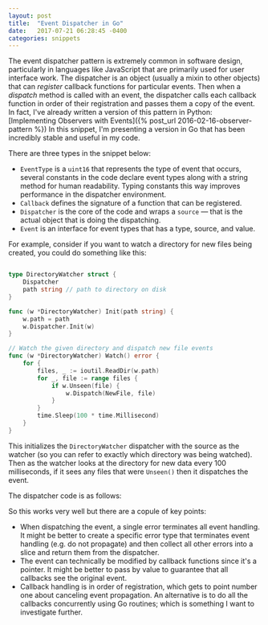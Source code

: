```yaml
---
layout: post
title:  "Event Dispatcher in Go"
date:   2017-07-21 06:28:45 -0400
categories: snippets
---
```


The event dispatcher pattern is extremely common in software design, particularly in languages like JavaScript that are primarily used for user interface work. The dispatcher is an object (usually a mixin to other objects) that can _register_ callback functions for particular events. Then when a _dispatch_ method is called with an event, the dispatcher calls each callback function in order of their registration and passes them a copy of the event. In fact, I've already written a version of this pattern in Python: [Implementing Observers with Events]({% post_url 2016-02-16-observer-pattern %})  In this snippet, I'm presenting a version in Go that has been incredibly stable and useful in my code.

There are three types in the snippet below:

- `EventType` is a `uint16` that represents the type of event that occurs, several constants in the code declare event types along with a string method for human readability. Typing constants this way improves performance in the dispatcher environment.
- `Callback` defines the signature of a function that can be registered.
- `Dispatcher` is the core of the code and wraps a `source` &mdash; that is the actual object that is doing the dispatching.
- `Event` is an interface for event types that has a type, source, and value.

For example, consider if you want to watch a directory for new files being created, you could do something like this:

```go

type DirectoryWatcher struct {
    Dispatcher
    path string // path to directory on disk
}

func (w *DirectoryWatcher) Init(path string) {
    w.path = path
    w.Dispatcher.Init(w)
}

// Watch the given directory and dispatch new file events
func (w *DirectoryWatcher) Watch() error {
    for {
        files, _ := ioutil.ReadDir(w.path)
        for _, file := range files {
            if w.Unseen(file) {
                w.Dispatch(NewFile, file)
            }
        }
        time.Sleep(100 * time.Millisecond)
    }
}
```

This initializes the `DirectoryWatcher` dispatcher with the source as the watcher (so you can refer to exactly which directory was being watched). Then as the watcher looks at the directory for new data every 100 milliseconds, if it sees any files that were `Unseen()` then it dispatches the event.

The dispatcher code is as follows:

<script src="https://gist.github.com/bbengfort/0e2493ea678a8b86978b28b921d98c48.js"></script>

So this works very well but there are a copule of key points:

- When dispatching the event, a single error terminates all event handling. It might be better to create a specific error type that terminates event handling (e.g. do not propagate) and then collect all other errors into a slice and return them from the dispatcher.
- The event can technically be modified by callback functions since it's a pointer. It might be better to pass by value to guarantee that all callbacks see the original event.
- Callback handling is in order of registration, which gets to point number one about canceling event propagation. An alternative is to do all the callbacks concurrently using Go routines; which is something I want to investigate further.
